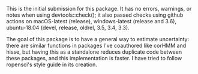 This is the initial submission for this package. It has no errors, warnings, or notes when using devtools::check(); it also passed checks using github actions on macOS-latest (release), windows-latest (release and 3.6), ubuntu-18.04 (devel, release, oldrel, 3.5, 3.4, 3.3). 

The goal of this package is to have a general way to estimate uncertainty: there are similar functions in packages I've coauthored like corHMM and hisse, but having this as a standalone reduces duplicate code between these packages, and this implementation is faster. I have tried to follow ropensci's style guide in its creation. 